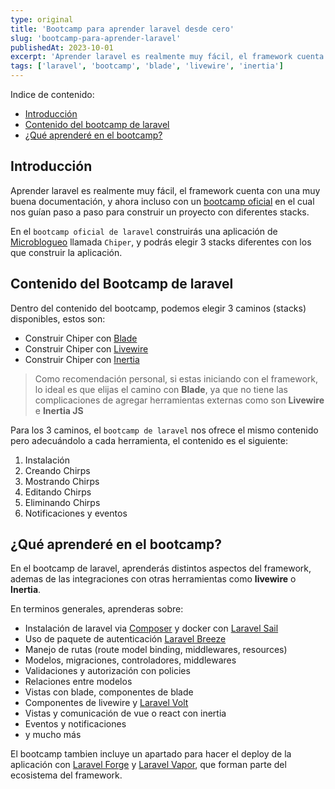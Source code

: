 ```yaml
---
type: original
title: 'Bootcamp para aprender laravel desde cero'
slug: 'bootcamp-para-aprender-laravel'
publishedAt: 2023-10-01
excerpt: 'Aprender laravel es realmente muy fácil, el framework cuenta con una muy buena documentación, y ahora incluso con un bootcamp oficial en el cual nos guían paso a paso para construir un proyecto con diferentes stacks'
tags: ['laravel', 'bootcamp', 'blade', 'livewire', 'inertia']
---
```

<div class="indice">
Indice de contenido:

- [Introducción](#introducción "Introducción")
- [Contenido del bootcamp de laravel](#contenido-del-bootcamp-de-laravel "Contenido del bootcamp de laravel")
- [¿Qué aprenderé en el bootcamp?](#qué-aprenderé-en-el-bootcamp "¿Qué aprenderé en el bootcamp?")
</div>

## Introducción

Aprender laravel es realmente muy fácil, el framework cuenta con una muy buena documentación, y ahora incluso con un <a href="https://bootcamp.laravel.com" target="_blank" rel="nofollow" title="laravel bootcamp">bootcamp oficial</a> en el cual nos guían paso a paso para construir un proyecto con diferentes stacks.

En el `bootcamp oficial de laravel` construirás una aplicación de <a href="https://es.wikipedia.org/wiki/Microblogueo" target="_blank" rel="nofollow" title="Microblogueo">Microblogueo</a> llamada `Chiper`, y podrás elegir 3 stacks diferentes con los que construir la aplicación.

## Contenido del Bootcamp de laravel

Dentro del contenido del bootcamp, podemos elegir 3 caminos (stacks) disponibles, estos son:

- Construir Chiper con <a href="https://laravel.com/docs/10.x/blade" target="_blank" rel="nofollow" title="blade">Blade</a>
- Construir Chiper con <a href="https://livewire.laravel.com/" target="_blank" rel="nofollow" title="livewire">Livewire</a>
- Construir Chiper con <a href="https://inertiajs.com/" target="_blank" rel="nofollow" title="inertia">Inertia</a>

> Como recomendación personal, si estas iniciando con el framework, lo ideal es que elijas el camino con **Blade**, ya que no tiene las complicaciones de agregar herramientas externas como son **Livewire** e **Inertia JS**

Para los 3 caminos, el `bootcamp de laravel` nos ofrece el mismo contenido pero adecuándolo a cada herramienta, el contenido es el siguiente:

1. Instalación
2. Creando Chirps
3. Mostrando Chirps
4. Editando Chirps
5. Eliminando Chirps
6. Notificaciones y eventos

## ¿Qué aprenderé en el bootcamp?
En el bootcamp de laravel, aprenderás distintos aspectos del framework, ademas de las integraciones con otras herramientas como **livewire** o **Inertia**.

En terminos generales, aprenderas sobre:

- Instalación de laravel via <a href="https://getcomposer.org" target="_blank" rel="nofollow" title="Composer">Composer</a> y docker con <a href="https://laravel.com/docs/10.x/sail" target="_blank" rel="nofollow" title="Laravel sail">Laravel Sail</a>
- Uso de paquete de autenticación <a href="https://laravel.com/docs/10.x/starter-kits#laravel-breeze" target="_blank" rel="nofollow" title="Laravel breeze">Laravel Breeze</a>
- Manejo de rutas (route model binding, middlewares, resources)
- Modelos, migraciones, controladores, middlewares
- Validaciones y autorización con policies
- Relaciones entre modelos
- Vistas con blade, componentes de blade
- Componentes de livewire y <a href="https://livewire.laravel.com/docs/volt" target="_blank" rel="nofollow" title="volt">Laravel Volt</a>
- Vistas y comunicación de vue o react con inertia
- Eventos y notificaciones
- y mucho más

El bootcamp tambien incluye un apartado para hacer el deploy de la aplicación con <a href="https://forge.laravel.com/" target="_blank" rel="nofollow" title="laravel forge">Laravel Forge</a> y <a href="https://vapor.laravel.com/" target="_blank" rel="nofollow" title="laravel vapor">Laravel Vapor</a>, que forman parte del ecosistema del framework.
